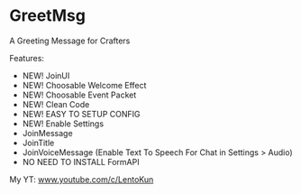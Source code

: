 # GreetMsg
A Greeting Message for Crafters

Features:
 - NEW! JoinUI
 - NEW! Choosable Welcome Effect
 - NEW! Choosable Event Packet
 - NEW! Clean Code
 - NEW! EASY TO SETUP CONFIG
 - NEW! Enable Settings
 - JoinMessage
 - JoinTitle
 - JoinVoiceMessage (Enable Text To Speech For Chat in Settings > Audio)
 - NO NEED TO INSTALL FormAPI

My YT: www.youtube.com/c/LentoKun
